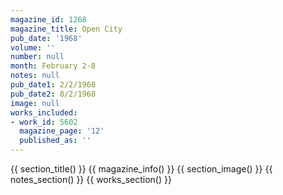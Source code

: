 ```yaml
---
magazine_id: 1268
magazine_title: Open City
pub_date: '1968'
volume: ''
number: null
month: February 2-8
notes: null
pub_date1: 2/2/1968
pub_date2: 8/2/1968
image: null
works_included:
- work_id: 5602
  magazine_page: '12'
  published_as: ''
---
```


{{ section_title() }}
{{ magazine_info() }}
{{ section_image() }}
{{ notes_section() }}
{{ works_section() }}
